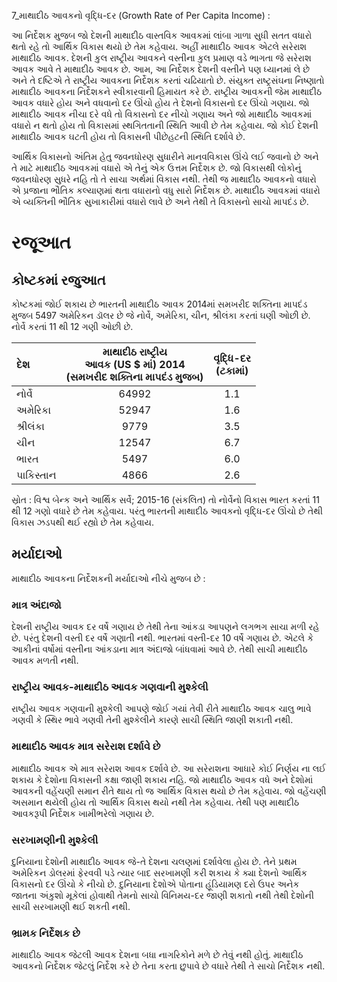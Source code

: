 7_માથાદીઠ આવકનો વૃદ્ધિ-દર
(Growth Rate of Per Capita Income) :

આ નિર્દેશક મુજબ જો દેશની માથાદીઠ વાસ્તવિક આવકમાં લાંબા ગાળા સુધી સતત વધારો થતો રહે તો આર્થિક વિકાસ થયો છે તેમ કહેવાય. અહીં માથાદીઠ આવક એટલે સરેરાશ માથાદીઠ આવક. દેશની કુલ રાષ્ટ્રીય આવકને વસ્તીના કુલ પ્રમાણ વડે ભાગતા જે સરેરાશ આવક આવે તે માથાદીઠ આવક છે. આમ, આ નિર્દેશક દેશની વસ્તીને પણ ધ્યાનમાં લે છે અને તે દષ્ટિએ તે રાષ્ટ્રીય આવકના નિર્દેશક કરતાં ચઢિયાતો છે. સંયુક્ત રાષ્ટ્રસંઘના નિષ્ણાતો માથાદીઠ આવકના નિર્દેશકને સ્વીકારવાની હિમાયત કરે છે. રાષ્ટ્રીય આવકની જેમ માથાદીઠ આવક વધારે હોય અને વધવાનો દર ઊંચો હોય તે દેશનો વિકાસનો દર ઊંચો ગણાય. જો માથાદીઠ આવક નીચા દરે વધે તો વિકાસનો દર નીચો ગણાય અને જો માથાદીઠ આવકમાં વધારો ન થતો હોય તો વિકાસમાં સ્થગિતતાની સ્થિતિ આવી છે તેમ કહેવાય. જો કોઈ દેશની માથાદીઠ આવક ઘટતી હોય તો વિકાસની પીછેહટની સ્થિતિ દર્શાવે છે.

આર્થિક વિકાસનો અંતિમ હેતુ જવનધોરણ સુધારીને માનવવિકાસ ઊંચે લઈ જવાનો છે અને તે માટે માથાદીઠ આવકમાં વધારો એ તેનું એક ઉત્તમ નિર્દેશક છે. જો વિકાસથી લોકોનું જવનધોરણ સુધરે નહિ તો તે સાચા અર્થમાં વિકાસ નથી. તેથી જ માથાદીઠ આવકનો વધારો એ પ્રજાના ભૌતિક કલ્યાણમાં થતા વધારાનો વધુ સારો નિર્દેશક છે. માથાદીઠ આવકમાં વધારો એ વ્યક્તિની ભૌતિક સુખાકારીમાં વધારો લાવે છે અને તેથી તે વિકાસનો સાચો માપદંડ છે.

# રજૂઆત

## કોષ્ટકમાં રજુઆત

કોષ્ટકમાં જોઈ શકાય છે ભારતની માથાદીઠ આવક 2014માં સમખરીદ શક્તિના માપદંડ મુજબ 5497 અમેરિકન ડૉલર છે જે નોર્વે, અમેરિકા, ચીન, શ્રીલંકા કરતાં ઘણી ઓછી છે. નોર્વે કરતાં 11 થી 12 ગણી ઓછી છે.

| દેશ | માથાદીઠ રાષ્ટ્રીય <br> આવક (US $ માં) 2014 <br> (સમખરીદ શક્તિના માપદંડ મુજબ) | વૃદ્ધિ-દર <br> (ટકામાં) |
| :-- | :--: | :--: |
| નોર્વે | 64992 | 1.1 |
| અમેરિકા | 52947 | 1.6 |
| શ્રીલંકા | 9779 | 3.5 |
| ચીન | 12547 | 6.7 |
| ભારત | 5497 | 6.0 |
| પાકિસ્તાન | 4866 | 2.6 |

સ્રોત : વિશ્વ બેન્ક અને આર્થિક સર્વે; 2015-16 (સંકલિત) તો નોર્વેનો વિકાસ ભારત કરતાં 11 થી 12 ગણો વધારે છે તેમ કહેવાય. પરંતુ ભારતની માથાદીઠ આવકનો વૃદ્ધિ-દર ઊંચો છે તેથી વિકાસ ઝડપથી થઈ રહ્યો છે તેમ કહેવાય.

## મર્યાદાઓ

માથાદીઠ આવકના નિર્દેશકની મર્યાદાઓ નીચે મુજબ છે :

### માત્ર અંદાજો

દેશની રાષ્ટ્રીય આવક દર વર્ષે ગણાય છે તેથી તેના આંકડા આપણને લગભગ સાચા મળી રહે છે. પરંતુ દેશની વસ્તી દર વર્ષે ગણાતી નથી. ભારતમાં વસ્તી-દર 10 વર્ષે ગણાય છે. એટલે કે આકીનાં વર્ષોમાં વસ્તીના આંકડાના માત્ર અંદાજો બાંધવામાં આવે છે. તેથી સાચી માથાદીઠ આવક મળતી નથી.

### રાષ્ટ્રીય આવક-માથાદીઠ આવક ગણવાની મુશ્કેલી

રાષ્ટ્રીય આવક ગણવાની મુશ્કેલી આપણે જોઈ ગયાં તેવી રીતે માથાદીઠ આવક ચાલુ ભાવે ગણવી કે સ્થિર ભાવે ગણવી તેની મુશ્કેલીને કારણે સાચી સ્થિતિ જાણી શકાતી નથી.

### માથાદીઠ આવક માત્ર સરેરાશ દર્શાવે છે

માથાદીઠ આવક એ માત્ર સરેરાશ આવક દર્શાવે છે. આ સરેરાશના આધારે કોઈ નિર્ણય ના લઈ શકાય કે દેશોના વિકાસની કક્ષા જાણી શકાય નહિ. જો માથાદીઠ આવક વધે અને દેશોમાં આવકની વહેંચણી સમાન રીતે થાય તો જ આર્થિક વિકાસ થયો છે તેમ કહેવાય. જો વહેંચણી અસમાન થયેલી હોય તો આર્થિક વિકાસ થયો નથી તેમ કહેવાય. તેથી પણ માથાદીઠ આવકરૂપી નિર્દેશક ખામીભરેલો ગણાય છે.

### સરખામણીની મુશ્કેલી

દુનિયાના દેશોની માથાદીઠ આવક જે-તે દેશના ચલણમાં દર્શાવેલા હોય છે. તેને પ્રથમ અમેરિકન ડોલરમાં ફેરવવી પડે ત્યાર બાદ સરખામણી કરી શકાય કે ક્યા દેશનો આર્થિક વિકાસનો દર ઊંચો કે નીચો છે. દુનિયાના દેશોએ પોતાના હૂંડિયામણ દરો ઉપર અનેક જાતના અંકુશો મૂકેલાં હોવાથી તેમનો સાચો વિનિમય-દર જાણી શકાતો નથી તેથી દેશોની સાચી સરખામણી થઈ શકતી નથી.

### ભ્રામક નિર્દેશક છે

માથાદીઠ આવક જેટલી આવક દેશના બધા નાગરિકોને મળે છે તેવું નથી હોતું. માથાદીઠ આવકનો નિર્દેશક જેટલું નિર્દેશ કરે છે તેના કરતા છુપાવે છે વધારે તેથી તે સાચો નિર્દેશક નથી.
